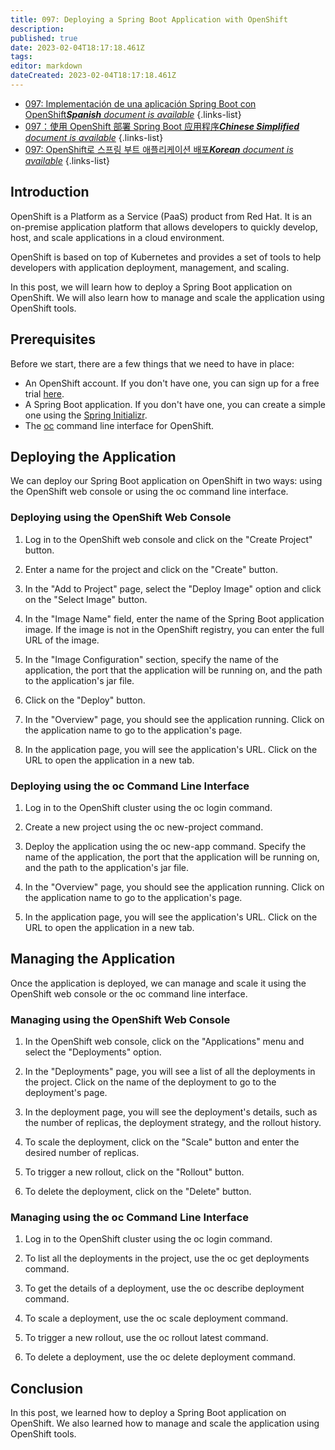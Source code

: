 ```yaml
---
title: 097: Deploying a Spring Boot Application with OpenShift
description: 
published: true
date: 2023-02-04T18:17:18.461Z
tags: 
editor: markdown
dateCreated: 2023-02-04T18:17:18.461Z
---
```


- [097: Implementación de una aplicación Spring Boot con OpenShift***Spanish** document is available*](/es/Knowledge-base/Spring-Boot/Learning/097-deploying-a-spring-boot-application-with-openshift)
{.links-list}
- [097：使用 OpenShift 部署 Spring Boot 应用程序***Chinese Simplified** document is available*](/zh/Knowledge-base/Spring-Boot/Learning/097-deploying-a-spring-boot-application-with-openshift)
{.links-list}
- [097: OpenShift로 스프링 부트 애플리케이션 배포***Korean** document is available*](/ko/Knowledge-base/Spring-Boot/Learning/097-deploying-a-spring-boot-application-with-openshift)
{.links-list}


## Introduction

OpenShift is a Platform as a Service (PaaS) product from Red Hat. It is an on-premise application platform that allows developers to quickly develop, host, and scale applications in a cloud environment.

OpenShift is based on top of Kubernetes and provides a set of tools to help developers with application deployment, management, and scaling.

In this post, we will learn how to deploy a Spring Boot application on OpenShift. We will also learn how to manage and scale the application using OpenShift tools.

## Prerequisites

Before we start, there are a few things that we need to have in place:

- An OpenShift account. If you don't have one, you can sign up for a free trial [here](https://www.openshift.com/pricing/index.html).
- A Spring Boot application. If you don't have one, you can create a simple one using the [Spring Initializr](https://start.spring.io/).
- The [oc](https://docs.openshift.com/container-platform/3.11/cli_reference/get_started_cli.html#installing-the-oc-command-line-interface) command line interface for OpenShift.

## Deploying the Application

We can deploy our Spring Boot application on OpenShift in two ways: using the OpenShift web console or using the oc command line interface.

### Deploying using the OpenShift Web Console

1. Log in to the OpenShift web console and click on the "Create Project" button.

2. Enter a name for the project and click on the "Create" button.

3. In the "Add to Project" page, select the "Deploy Image" option and click on the "Select Image" button.

4. In the "Image Name" field, enter the name of the Spring Boot application image. If the image is not in the OpenShift registry, you can enter the full URL of the image.

5. In the "Image Configuration" section, specify the name of the application, the port that the application will be running on, and the path to the application's jar file.

6. Click on the "Deploy" button.

7. In the "Overview" page, you should see the application running. Click on the application name to go to the application's page.

8. In the application page, you will see the application's URL. Click on the URL to open the application in a new tab.

### Deploying using the oc Command Line Interface

1. Log in to the OpenShift cluster using the oc login command.

2. Create a new project using the oc new-project command.

3. Deploy the application using the oc new-app command. Specify the name of the application, the port that the application will be running on, and the path to the application's jar file.

4. In the "Overview" page, you should see the application running. Click on the application name to go to the application's page.

5. In the application page, you will see the application's URL. Click on the URL to open the application in a new tab.

## Managing the Application

Once the application is deployed, we can manage and scale it using the OpenShift web console or the oc command line interface.

### Managing using the OpenShift Web Console

1. In the OpenShift web console, click on the "Applications" menu and select the "Deployments" option.

2. In the "Deployments" page, you will see a list of all the deployments in the project. Click on the name of the deployment to go to the deployment's page.

3. In the deployment page, you will see the deployment's details, such as the number of replicas, the deployment strategy, and the rollout history.

4. To scale the deployment, click on the "Scale" button and enter the desired number of replicas.

5. To trigger a new rollout, click on the "Rollout" button.

6. To delete the deployment, click on the "Delete" button.

### Managing using the oc Command Line Interface

1. Log in to the OpenShift cluster using the oc login command.

2. To list all the deployments in the project, use the oc get deployments command.

3. To get the details of a deployment, use the oc describe deployment command.

4. To scale a deployment, use the oc scale deployment command.

5. To trigger a new rollout, use the oc rollout latest command.

6. To delete a deployment, use the oc delete deployment command.

## Conclusion

In this post, we learned how to deploy a Spring Boot application on OpenShift. We also learned how to manage and scale the application using OpenShift tools.